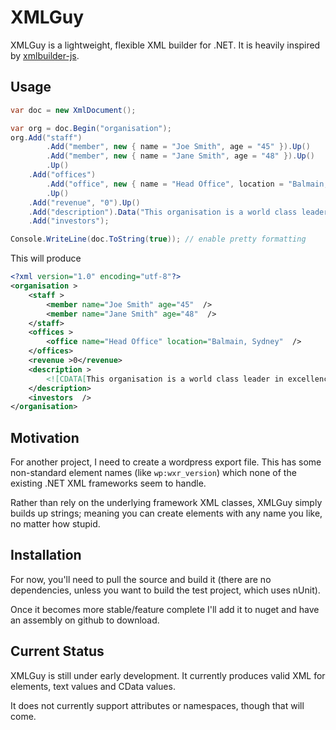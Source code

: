 # XMLGuy

XMLGuy is a lightweight, flexible XML builder for .NET. It is heavily inspired by [xmlbuilder-js](https://github.com/oozcitak/xmlbuilder-js).

## Usage
``` csharp
var doc = new XmlDocument();

var org = doc.Begin("organisation");
org.Add("staff")
		.Add("member", new { name = "Joe Smith", age = "45" }).Up()
		.Add("member", new { name = "Jane Smith", age = "48" }).Up()
		.Up()
	.Add("offices")
		.Add("office", new { name = "Head Office", location = "Balmain, Sydney" }).Up()
		.Up()
	.Add("revenue", "0").Up()
	.Add("description").Data("This organisation is a world class leader in excellence").Up()
	.Add("investors");

Console.WriteLine(doc.ToString(true)); // enable pretty formatting
```

This will produce
``` xml
<?xml version="1.0" encoding="utf-8"?>
<organisation >
	<staff >
		<member name="Joe Smith" age="45"  />
		<member name="Jane Smith" age="48"  />
	</staff>
	<offices >
		<office name="Head Office" location="Balmain, Sydney"  />
	</offices>
	<revenue >0</revenue>
	<description >
		<![CDATA[This organisation is a world class leader in excellence]]>
	</description>
	<investors  />
</organisation>
```

## Motivation
For another project, I need to create a wordpress export file. This has some non-standard element names (like `wp:wxr_version`) which none of the existing .NET XML frameworks seem to handle. 

Rather than rely on the underlying framework XML classes, XMLGuy simply builds up strings; meaning you can create elements with any name you like, no matter how stupid.

## Installation
For now, you'll need to pull the source and build it (there are no dependencies, unless you want to build the test project, which uses nUnit). 

Once it becomes more stable/feature complete I'll add it to nuget and have an assembly on github to download.

## Current Status
XMLGuy is still under early development. It currently produces valid XML for elements, text values and CData values.

It does not currently support attributes or namespaces, though that will come.
